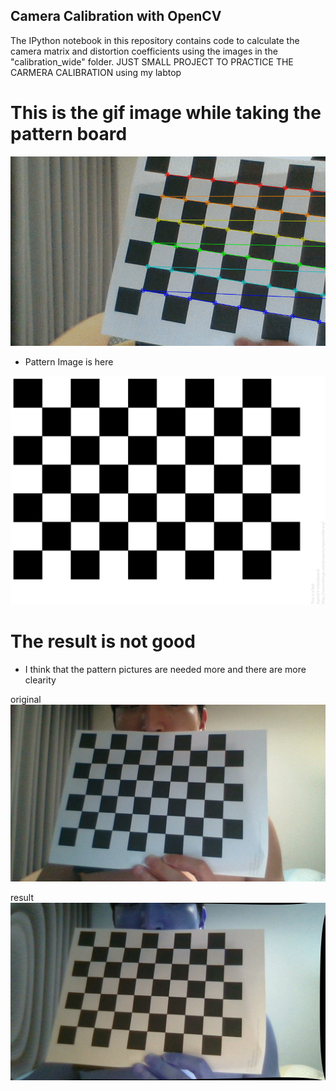 ## Camera Calibration with OpenCV

The IPython notebook in this repository contains code to calculate the camera matrix and distortion coefficients using the images in the "calibration_wide" folder.
JUST SMALL PROJECT TO PRACTICE THE CARMERA CALIBRATION using my labtop


# This is the gif image while taking the pattern board

<img src="cam_cal.gif"/>

- Pattern Image is here

<img src="pattern.png"/>

# The result is not good

- I think that the pattern pictures are needed more and there are more clearity

original
<img src="my_computer_picture/2020-10-16-211835.jpg"/>

result
<img src="my_computer_picture/test_undist.jpg"/>
